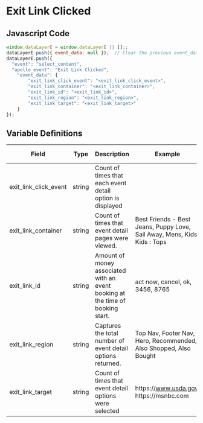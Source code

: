 # Exit Link Clicked

### 

## Javascript Code
```js
window.dataLayerE = window.dataLayerE || [];;
dataLayerE.push({ event_data: null });  // Clear the previous event_data object.;
dataLayerE.push({
  "event": "select_content",
  "apollo_event": "Exit Link Clicked",
    "event_data": {
        "exit_link_click_event": "<exit_link_click_event>",
        "exit_link_container": "<exit_link_container>",
        "exit_link_id": "<exit_link_id>",
        "exit_link_region": "<exit_link_region>",
        "exit_link_target": "<exit_link_target>"
    }
});
```

## Variable Definitions

|Field|Type|Description|Example|Pattern|Min Length|Max Length|Minimum|Maximum|Multiple Of|
| --- | --- | --- | --- | --- | --- | --- | --- | --- | --- |
|exit_link_click_event|string|Count of times that each event detail option is displayed||||||||
|exit_link_container|string|Count of times that event detail pages were viewed.|Best Friends - Best Jeans, Puppy Love, Sail Away, Mens, Kids, Kids : Tops|||||||
|exit_link_id|string|Amount of money associated with an event booking at the time of booking start.|act now, cancel, ok, 3456, 8765|||||||
|exit_link_region|string|Captures the total number of event detail options returned.|Top Nav, Footer Nav, Hero, Recommended, Also Shopped, Also Bought|||||||
|exit_link_target|string|Count of times that event detail options were selected|https:\/\/www.usda.gov. https:\/\/msnbc.com|||||||




